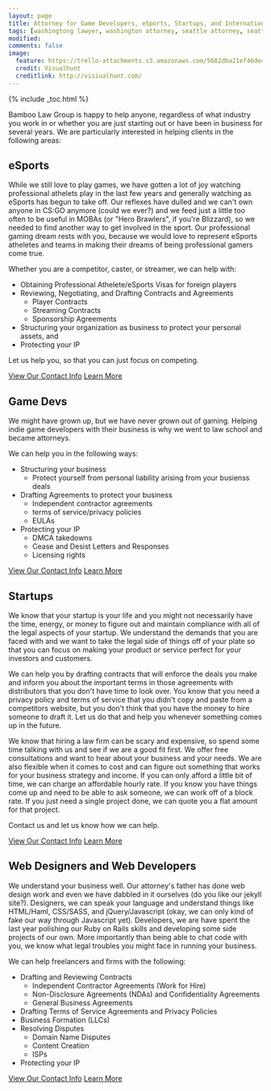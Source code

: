 ```yaml
---
layout: page
title: Attorney for Game Developers, eSports, Startups, and International Businesses
tags: [washingtong lawyer, washington attorney, seattle attorney, seattle videogame attorney]
modified: 
comments: false
image:
  feature: https://trello-attachments.s3.amazonaws.com/5682dba21ef46de42206db55/1600x1067/fa09531870ca9b74d64709c6dd5f466d/black-and-white-city-man-people.jpg
  credit: Visualhunt
  creditlink: http://visiualhunt.com/
---
```

{% include _toc.html %}

Bamboo Law Group is happy to help anyone, regardless of what industry you work in or whether you are just starting out or have been in business for several years. We are particularly interested in helping clients in the following areas:

## eSports
While we still love to play games, we have gotten a lot of joy watching professional athelets play in the last few years and generally watching as eSports has begun to take off. Our reflexes have dulled and we can't own anyone in CS:GO anymore (could we ever?) and we feed just a little too often to be useful in MOBAs (or "Hero Brawlers", if you're Blizzard), so we needed to find another way to get involved in the sport. Our professional gaming dream rests with you, because we would love to represent eSports atheletes and teams in making their dreams of being professional gamers come true.

Whether you are a competitor, caster, or streamer, we can help with:

* Obtaining Professional Athelete/eSports Visas for foreign players
* Reviewing, Negotiating, and Drafting Contracts and Agreements
  * Player Contracts
  * Streaming Contracts
  * Sponsorship Agreements
* Structuring your organization as business to protect your personal assets, and 
* Protecting your IP 
 
Let us help you, so that you can just focus on competing.

<a markdown="0" href="{{ site.url }}/contact" class="btn">View Our Contact Info</a>
<a markdown="0" href="{{ site.url }}/esports-law/" class="halvsies">Learn More</a>

## Game Devs
We might have grown up, but we have never grown out of gaming. Helping indie game developers with their business is why we went to law school and became attorneys. 

We can help you in the following ways:

* Structuring your business
  * Protect yourself from personal liability arising from your busienss deals
* Drafting Agreements to protect your business
  * Independent contractor agreements
  * terms of service/privacy policies
  * EULAs
* Protecting your IP
  * DMCA takedowns
  * Cease and Desist Letters and Responses
  * Licensing rights
<div class="split50">
  <a markdown="0" href="{{ site.url }}/contact" class="btn">View Our Contact Info</a>
  <a markdown="0" href="{{ site.url }}/game-devs-law/" class="halvsies">Learn More</a>
</div>

## Startups
We know that your startup is your life and you might not necessarily have the time, energy, or money to figure out and maintain compliance with all of the legal aspects of your startup. We understand the demands that you are faced with and we want to take the legal side of things off of your plate so that you can focus on making your product or service perfect for your investors and customers. 

We can help you by drafting contracts that will enforce the deals you make and inform you about the important terms in those agreements with distributors that you don't have time to look over. You know that you need a privacy policy and terms of service that you didn't copy and paste from a competitors website, but you don't think that you have the money to hire someone to draft it. Let us do that and help you whenever something comes up in the future. 

We know that hiring a law firm can be scary and expensive, so spend some time talking with us and see if we are a good fit first. We offer free consultations and want to hear about your business and your needs. We are also flexible when it comes to cost and can figure out something that works for your business strategy and income. If you can only afford a little bit of time, we can charge an affordable hourly rate. If you know you have things come up and need to be able to ask someone, we can work off of a block rate. If you just need a single project done, we can quote you a flat amount for that project. 

Contact us and let us know how we can help. 

<a markdown="0" href="{{ site.url }}/contact" class="btn">View Our Contact Info</a>
<a markdown="0" href="{{ site.url }}/startup-law/" class="halvsies">Learn More</a>

## Web Designers and Web Developers
We understand your business well. Our attorney's father has done web design work and even we have dabbled in it ourselves (do you like our jekyll site?). Designers, we can speak your language and understand things like HTML/Haml, CSS/SASS, and jQuery/Javascript (okay, we can only kind of fake our way through Javascript yet). Developers, we are have spent the last year polishing our Ruby on Rails skills and developing some side projects of our own. More importantly than being able to chat code with you, we know what legal troubles you might face in running your business.

We can help freelancers and firms with the following: 

* Drafting and Reviewing Contracts
  * Independent Contractor Agreements (Work for Hire)
  * Non-Disclosure Agreements (NDAs) and Confidentiality Agreements
  * General Business Agreements
* Drafting Terms of Service Agreements and Privacy Policies
* Business Formation (LLCs)
* Resolving Disputes
  * Domain Name Disputes
  * Content Creation
  * ISPs
* Protecting your IP

<a markdown="0" href="{{ site.url }}/contact" class="btn">View Our Contact Info</a>
<a markdown="0" href="{{ site.url }}/web-law/" class="halvsies">Learn More</a>

